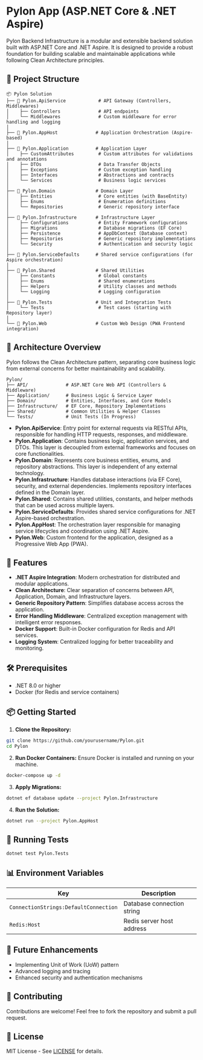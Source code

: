# Pylon App (ASP.NET Core & .NET Aspire)

Pylon Backend Infrastructure is a modular and extensible backend solution built with ASP.NET Core and .NET Aspire. It is designed to provide a robust foundation for building scalable and maintainable applications while following Clean Architecture principles.

## 📂 Project Structure

```
📦 Pylon Solution
├── 📁 Pylon.ApiService            # API Gateway (Controllers, Middlewares)
│    ├── Controllers              # API endpoints
│    └── Middlewares              # Custom middleware for error handling and logging
│
├── 📁 Pylon.AppHost              # Application Orchestration (Aspire-based)
│
├── 📁 Pylon.Application          # Application Layer
│    ├── CustomAttributes         # Custom attributes for validations and annotations
│    ├── DTOs                     # Data Transfer Objects
│    ├── Exceptions               # Custom exception handling
│    ├── Interfaces               # Abstractions and contracts
│    └── Services                 # Business logic services
│
├── 📁 Pylon.Domain               # Domain Layer
│    ├── Entities                 # Core entities (with BaseEntity)
│    ├── Enums                    # Enumeration definitions
│    └── Repositories             # Generic repository interface
│
├── 📁 Pylon.Infrastructure       # Infrastructure Layer
│    ├── Configurations           # Entity Framework configurations
│    ├── Migrations               # Database migrations (EF Core)
│    ├── Persistence              # AppDbContext (Database context)
│    ├── Repositories             # Generic repository implementations
│    └── Security                 # Authentication and security logic
│
├── 📁 Pylon.ServiceDefaults      # Shared service configurations (for Aspire orchestration)
│
├── 📁 Pylon.Shared               # Shared Utilities
│    ├── Constants                # Global constants
│    ├── Enums                    # Shared enumerations
│    ├── Helpers                  # Utility classes and methods
│    └── Logging                  # Logging configuration
│
├── 📁 Pylon.Tests                # Unit and Integration Tests
│    └── Tests                    # Test cases (starting with Repository layer)
│
└── 📁 Pylon.Web                  # Custom Web Design (PWA Frontend integration)
```

## 🧱 Architecture Overview

Pylon follows the Clean Architecture pattern, separating core business logic from external concerns for better maintainability and scalability.

```
Pylon/
├── API/              # ASP.NET Core Web API (Controllers & Middleware)
├── Application/      # Business Logic & Service Layer
├── Domain/           # Entities, Interfaces, and Core Models
├── Infrastructure/   # EF Core, Repository Implementations
├── Shared/           # Common Utilities & Helper Classes
└── Tests/            # Unit Tests (In Progress)
```

- **Pylon.ApiService**: Entry point for external requests via RESTful APIs, responsible for handling HTTP requests, responses, and middleware.
- **Pylon.Application**: Contains business logic, application services, and DTOs. This layer is decoupled from external frameworks and focuses on core functionalities.
- **Pylon.Domain**: Represents core business entities, enums, and repository abstractions. This layer is independent of any external technology.
- **Pylon.Infrastructure**: Handles database interactions (via EF Core), security, and external dependencies. Implements repository interfaces defined in the Domain layer.
- **Pylon.Shared**: Contains shared utilities, constants, and helper methods that can be used across multiple layers.
- **Pylon.ServiceDefaults**: Provides shared service configurations for .NET Aspire-based orchestration.
- **Pylon.AppHost**: The orchestration layer responsible for managing service lifecycles and coordination using .NET Aspire.
- **Pylon.Web**: Custom frontend for the application, designed as a Progressive Web App (PWA).

## 🚀 Features
- **.NET Aspire Integration**: Modern orchestration for distributed and modular applications.
- **Clean Architecture**: Clear separation of concerns between API, Application, Domain, and Infrastructure layers.
- **Generic Repository Pattern**: Simplifies database access across the application.
- **Error Handling Middleware**: Centralized exception management with intelligent error responses.
- **Docker Support**: Built-in Docker configuration for Redis and API services.
- **Logging System**: Centralized logging for better traceability and monitoring.

## 🛠️ Prerequisites
- .NET 8.0 or higher
- Docker (for Redis and service containers)

## 📦 Getting Started

1. **Clone the Repository:**
```bash
git clone https://github.com/yourusername/Pylon.git
cd Pylon
```

2. **Run Docker Containers:**
Ensure Docker is installed and running on your machine.

```bash
docker-compose up -d
```

3. **Apply Migrations:**
```bash
dotnet ef database update --project Pylon.Infrastructure
```

4. **Run the Solution:**
```bash
dotnet run --project Pylon.AppHost
```

## 🧪 Running Tests
```bash
dotnet test Pylon.Tests
```

## 📊 Environment Variables
| Key              | Description                  |
|------------------|------------------------------|
| `ConnectionStrings:DefaultConnection` | Database connection string |
| `Redis:Host`     | Redis server host address    |

## 📖 Future Enhancements
- Implementing Unit of Work (UoW) pattern
- Advanced logging and tracing
- Enhanced security and authentication mechanisms

## 🤝 Contributing
Contributions are welcome! Feel free to fork the repository and submit a pull request.

## 📄 License
MIT License - See [LICENSE](LICENSE) for details.

